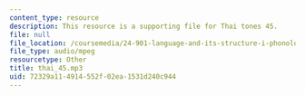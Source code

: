 ```yaml
---
content_type: resource
description: This resource is a supporting file for Thai tones 45.
file: null
file_location: /coursemedia/24-901-language-and-its-structure-i-phonology-fall-2010/72329a114914552f02ea1531d240c944_thai_45.mp3
file_type: audio/mpeg
resourcetype: Other
title: thai_45.mp3
uid: 72329a11-4914-552f-02ea-1531d240c944
---
```


